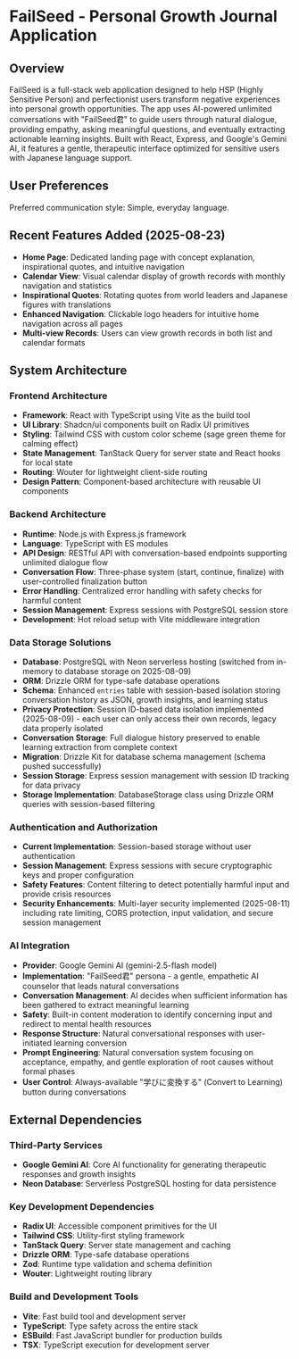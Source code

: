 # FailSeed - Personal Growth Journal Application

## Overview

FailSeed is a full-stack web application designed to help HSP (Highly Sensitive Person) and perfectionist users transform negative experiences into personal growth opportunities. The app uses AI-powered unlimited conversations with "FailSeed君" to guide users through natural dialogue, providing empathy, asking meaningful questions, and eventually extracting actionable learning insights. Built with React, Express, and Google's Gemini AI, it features a gentle, therapeutic interface optimized for sensitive users with Japanese language support.

## User Preferences

Preferred communication style: Simple, everyday language.

## Recent Features Added (2025-08-23)

- **Home Page**: Dedicated landing page with concept explanation, inspirational quotes, and intuitive navigation
- **Calendar View**: Visual calendar display of growth records with monthly navigation and statistics
- **Inspirational Quotes**: Rotating quotes from world leaders and Japanese figures with translations
- **Enhanced Navigation**: Clickable logo headers for intuitive home navigation across all pages
- **Multi-view Records**: Users can view growth records in both list and calendar formats

## System Architecture

### Frontend Architecture
- **Framework**: React with TypeScript using Vite as the build tool
- **UI Library**: Shadcn/ui components built on Radix UI primitives
- **Styling**: Tailwind CSS with custom color scheme (sage green theme for calming effect)
- **State Management**: TanStack Query for server state and React hooks for local state
- **Routing**: Wouter for lightweight client-side routing
- **Design Pattern**: Component-based architecture with reusable UI components

### Backend Architecture
- **Runtime**: Node.js with Express.js framework
- **Language**: TypeScript with ES modules
- **API Design**: RESTful API with conversation-based endpoints supporting unlimited dialogue flow
- **Conversation Flow**: Three-phase system (start, continue, finalize) with user-controlled finalization button
- **Error Handling**: Centralized error handling with safety checks for harmful content
- **Session Management**: Express sessions with PostgreSQL session store
- **Development**: Hot reload setup with Vite middleware integration

### Data Storage Solutions
- **Database**: PostgreSQL with Neon serverless hosting (switched from in-memory to database storage on 2025-08-09)
- **ORM**: Drizzle ORM for type-safe database operations
- **Schema**: Enhanced `entries` table with session-based isolation storing conversation history as JSON, growth insights, and learning status
- **Privacy Protection**: Session ID-based data isolation implemented (2025-08-09) - each user can only access their own records, legacy data properly isolated
- **Conversation Storage**: Full dialogue history preserved to enable learning extraction from complete context
- **Migration**: Drizzle Kit for database schema management (schema pushed successfully)
- **Session Storage**: Express session management with session ID tracking for data privacy
- **Storage Implementation**: DatabaseStorage class using Drizzle ORM queries with session-based filtering

### Authentication and Authorization
- **Current Implementation**: Session-based storage without user authentication
- **Session Management**: Express sessions with secure cryptographic keys and proper configuration
- **Safety Features**: Content filtering to detect potentially harmful input and provide crisis resources
- **Security Enhancements**: Multi-layer security implemented (2025-08-11) including rate limiting, CORS protection, input validation, and secure session management

### AI Integration
- **Provider**: Google Gemini AI (gemini-2.5-flash model)
- **Implementation**: "FailSeed君" persona - a gentle, empathetic AI counselor that leads natural conversations
- **Conversation Management**: AI decides when sufficient information has been gathered to extract meaningful learning
- **Safety**: Built-in content moderation to identify concerning input and redirect to mental health resources
- **Response Structure**: Natural conversational responses with user-initiated learning conversion
- **Prompt Engineering**: Natural conversation system focusing on acceptance, empathy, and gentle exploration of root causes without formal phases
- **User Control**: Always-available "学びに変換する" (Convert to Learning) button during conversations

## External Dependencies

### Third-Party Services
- **Google Gemini AI**: Core AI functionality for generating therapeutic responses and growth insights
- **Neon Database**: Serverless PostgreSQL hosting for data persistence

### Key Development Dependencies
- **Radix UI**: Accessible component primitives for the UI
- **Tailwind CSS**: Utility-first styling framework
- **TanStack Query**: Server state management and caching
- **Drizzle ORM**: Type-safe database operations
- **Zod**: Runtime type validation and schema definition
- **Wouter**: Lightweight routing library

### Build and Development Tools
- **Vite**: Fast build tool and development server
- **TypeScript**: Type safety across the entire stack
- **ESBuild**: Fast JavaScript bundler for production builds
- **TSX**: TypeScript execution for development server
